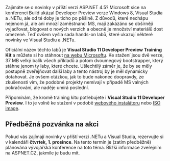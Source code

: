 <!-- dcterms:identifier = aspnetcz#346 -->
<!-- dcterms:title = Visual Studio 11 Developer Preview Training Kit k dispozici -->
<!-- dcterms:abstract = Zajímáte se o novinky v příští verzi ASP.NET 4.5? K dispozici je sada hands-on labů, které představují jednotlivé novinky ve Visual Studiu (20)11 a .NET 4.5. -->
<!-- np9:categoryId = 7 -->
<!-- x4w:category = Software -->
<!-- np9:authorId = 1 -->
<!-- np9:authorEmail = michal.valasek@altairis.cz -->
<!-- dcterms:creator = Michal Altair Valášek -->
<!-- dcterms:created = 2011-10-18T13:51:50.257+02:00 -->
<!-- dcterms:dateAccepted = 2011-10-18T13:51:50+02:00 -->
<!-- x4w:pictureWidth = 150 -->
<!-- x4w:pictureHeight = 150 -->
<!-- x4w:pictureUrl = /perex-pictures/20111018-visual-studio-11-developer-preview-training-kit-k-dispozici.png -->

Zajímáte se o novinky v příští verzi ASP.NET 4.5? Microsoft sice na konferenci Build ukázal Developer Preview verze Windows 8, Visual Studia a .NETu, ale od té doby je ticho po pěšině. Z důvodů, které nechápu nejenom já, ale ani mnozí zaměstnanci MS, mají zakázáno se obšírněji vyjadřovat, blogovat o nových verzích a obecně je množství materiálů dost omezené. Teď ovšem vyšla sada hands-on labů, které ukazují některé novinky ve Visual Studiu a .NETu.

Oficiální název těchto labů je **Visual Studio 11 Developer Preview Training Kit** a můžete si ho stáhnout [na webu Microsoftu](http://www.microsoft.com/download/en/details.aspx?id=27738). Ke stažení jsou dvě verze, 37 MB velký balík všech příkladů a potom dvoumegový bootstrapper, který stáhne jenom ty laby, které chcete. Ušlechtilý záměr je, že by se měly postupně zveřejňovat další laby a tento nástroj by je měl dynamicky dotahovat. Je ovšem otázkou, jak to bude nakonec doopravdy, ze zkušenosti vím, že podobné projekty nemívají v případě MS valných pokračování, ale naděje umírá poslední.

Připomínám, že kromě training kitu potřebujete i **Visual Studio 11 Developer Preview**. I to je volně ke stažení v podobě [webového instalátoru](http://www.microsoft.com/download/en/details.aspx?id=27543) nebo [ISO image](http://www.microsoft.com/download/en/details.aspx?id=27538).

## Předběžná pozvánka na akci

Pokud vás zajímají novinky v příští verzi .NETu a Visual Studia, rezervujte si v kalendáři **čtvrtek, 1. prosince**. Na tento termín je (zatím předběžně) plánována vývojářská konference na toto téma. Bližší informace zveřejním na ASPNET.CZ, jakmile je budu mít.